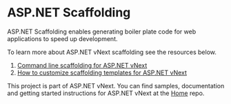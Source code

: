 ASP.NET Scaffolding
======================
ASP.NET Scaffolding enables generating boiler plate code for web applications to speed up development.

To learn more about ASP.NET vNext scaffolding see the resources below.

 1. [Command line scaffolding for ASP.NET vNext](http://blogs.msdn.com/b/webdev/archive/2014/08/21/command-line-scaffolding-for-asp-net-vnext.aspx) 
 2. [How to customize scaffolding templates for ASP.NET vNext](http://blogs.msdn.com/b/webdev/archive/2014/08/23/how-to-customize-scaffolding-templates-for-asp-net-vnext.aspx)

This project is part of ASP.NET vNext. You can find samples, documentation and getting started instructions for ASP.NET vNext at the [Home](https://github.com/aspnet/home) repo.
